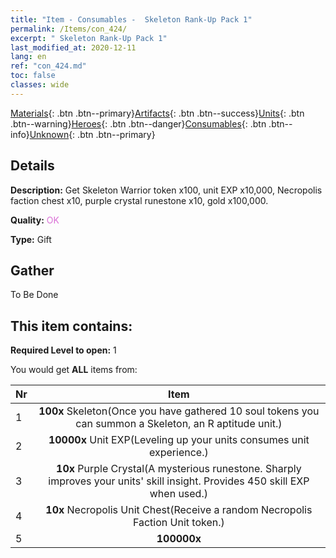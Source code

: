 ```yaml
---
title: "Item - Consumables -  Skeleton Rank-Up Pack 1"
permalink: /Items/con_424/
excerpt: " Skeleton Rank-Up Pack 1"
last_modified_at: 2020-12-11
lang: en
ref: "con_424.md"
toc: false
classes: wide
---
```

 [Materials](/Items/){: .btn .btn--primary}[Artifacts](/Items/Artifacts/){: .btn .btn--success}[Units](/Items/Units/){: .btn .btn--warning}[Heroes](/Items/Heroes/){: .btn .btn--danger}[Consumables](/Items/Consumables/){: .btn .btn--info}[Unknown](/Items/Unknown/){: .btn .btn--primary}

## Details
 **Description:** Get Skeleton Warrior token x100, unit EXP x10,000, Necropolis faction chest x10, purple crystal runestone x10, gold x100,000.

 **Quality:** <span style="color: #DA70D6">OK</span>

 **Type:** Gift

## Gather

  To Be Done

## This item contains:

 **Required Level to open:** 1

 You would get **ALL** items  from:

  | Nr |      Item    |
  |:---|:------------:|
  | 1 |  **100x** Skeleton(Once you have gathered 10 soul tokens you can summon a Skeleton, an R aptitude unit.) | 
  | 2 |  **10000x** Unit EXP(Leveling up your units consumes unit experience.) | 
  | 3 |  **10x** Purple Crystal(A mysterious runestone. Sharply improves your units' skill insight. Provides 450 skill EXP when used.) | 
  | 4 |  **10x** Necropolis Unit Chest(Receive a random Necropolis Faction Unit token.) | 
  | 5 |  **100000x** <i class="fas fa-coins"/> | 
